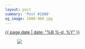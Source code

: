 ```yaml
---
layout: post
summary: 'Post #1088'
og_image: 1088-960.jpg
---
```


<div class="post">
 <time>
  <a href="/1088">
   {{ page.date | date: "%B %-d, %Y" }}
  </a>
 </time>
 <a href="/1088">
  <figure data-taken="2/19/2020">
   <img sizes="(min-width: 700px) 50vw, calc(100vw - 2rem)" src="{{ site.assets_url }}/1088-480.jpg" srcset="{{ site.assets_url }}/1088-240.jpg 240w, {{ site.assets_url }}/1088-480.jpg 480w, {{ site.assets_url }}/1088-720.jpg 720w, {{ site.assets_url }}/1088-960.jpg 960w"/>
  </figure>
 </a>
</div>

